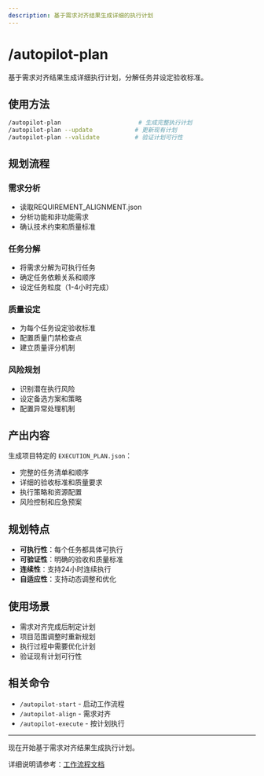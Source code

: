```yaml
---
description: 基于需求对齐结果生成详细的执行计划
---
```


# /autopilot-plan
基于需求对齐结果生成详细执行计划，分解任务并设定验收标准。

## 使用方法
```bash
/autopilot-plan                      # 生成完整执行计划
/autopilot-plan --update            # 更新现有计划
/autopilot-plan --validate          # 验证计划可行性
```

## 规划流程
### 需求分析
- 读取REQUIREMENT_ALIGNMENT.json
- 分析功能和非功能需求
- 确认技术约束和质量标准

### 任务分解
- 将需求分解为可执行任务
- 确定任务依赖关系和顺序
- 设定任务粒度（1-4小时完成）

### 质量设定
- 为每个任务设定验收标准
- 配置质量门禁检查点
- 建立质量评分机制

### 风险规划
- 识别潜在执行风险
- 设定备选方案和策略
- 配置异常处理机制

## 产出内容
生成项目特定的 `EXECUTION_PLAN.json`：
- 完整的任务清单和顺序
- 详细的验收标准和质量要求
- 执行策略和资源配置
- 风险控制和应急预案

## 规划特点
- **可执行性**：每个任务都具体可执行
- **可验证性**：明确的验收和质量标准
- **连续性**：支持24小时连续执行
- **自适应性**：支持动态调整和优化

## 使用场景
- 需求对齐完成后制定计划
- 项目范围调整时重新规划
- 执行过程中需要优化计划
- 验证现有计划可行性

## 相关命令
- `/autopilot-start` - 启动工作流程
- `/autopilot-align` - 需求对齐
- `/autopilot-execute` - 按计划执行

---

现在开始基于需求对齐结果生成执行计划。

详细说明请参考：[工作流程文档](../docs/workflow.md)